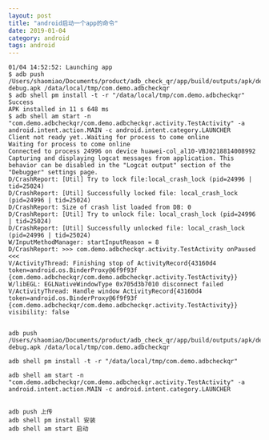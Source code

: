 ```yaml
---
layout: post
title: "android启动一个app的命令"
date: 2019-01-04
category: android
tags: android
---
```



	01/04 14:52:52: Launching app
	$ adb push /Users/shaomiao/Documents/product/adb_check_qr/app/build/outputs/apk/debug/app-debug.apk /data/local/tmp/com.demo.adbcheckqr
	$ adb shell pm install -t -r "/data/local/tmp/com.demo.adbcheckqr"
	Success
	APK installed in 11 s 648 ms
	$ adb shell am start -n "com.demo.adbcheckqr/com.demo.adbcheckqr.activity.TestActivity" -a android.intent.action.MAIN -c android.intent.category.LAUNCHER
	Client not ready yet..Waiting for process to come online
	Waiting for process to come online
	Connected to process 24996 on device huawei-col_al10-VBJ0218814008992
	Capturing and displaying logcat messages from application. This behavior can be disabled in the "Logcat output" section of the "Debugger" settings page.
	D/CrashReport: [Util] Try to lock file:local_crash_lock (pid=24996 | tid=25024)
	D/CrashReport: [Util] Successfully locked file: local_crash_lock (pid=24996 | tid=25024)
	D/CrashReport: Size of crash list loaded from DB: 0
	D/CrashReport: [Util] Try to unlock file: local_crash_lock (pid=24996 | tid=25024)
	D/CrashReport: [Util] Successfully unlocked file: local_crash_lock (pid=24996 | tid=25024)
	W/InputMethodManager: startInputReason = 8
	D/CrashReport: >>> com.demo.adbcheckqr.activity.TestActivity onPaused <<<
	V/ActivityThread: Finishing stop of ActivityRecord{43160d4 token=android.os.BinderProxy@6f9f93f {com.demo.adbcheckqr/com.demo.adbcheckqr.activity.TestActivity}}
	W/libEGL: EGLNativeWindowType 0x705d3b7010 disconnect failed
	V/ActivityThread: Handle window ActivityRecord{43160d4 token=android.os.BinderProxy@6f9f93f {com.demo.adbcheckqr/com.demo.adbcheckqr.activity.TestActivity}} visibility: false


	adb push /Users/shaomiao/Documents/product/adb_check_qr/app/build/outputs/apk/debug/app-debug.apk /data/local/tmp/com.demo.adbcheckqr

	adb shell pm install -t -r "/data/local/tmp/com.demo.adbcheckqr"

	adb shell am start -n "com.demo.adbcheckqr/com.demo.adbcheckqr.activity.TestActivity" -a android.intent.action.MAIN -c android.intent.category.LAUNCHER


	adb push 上传
	adb shell pm install 安装
	adb shell am start 启动


